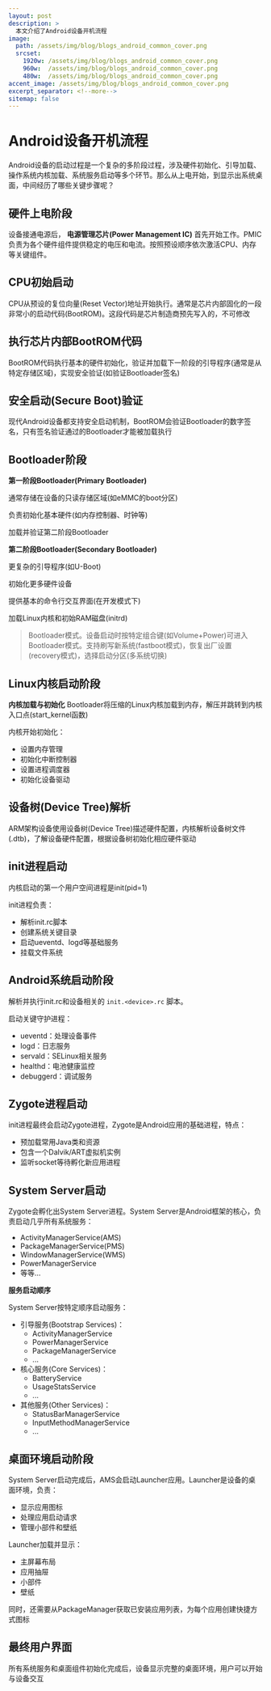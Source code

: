 ```yaml
---
layout: post
description: > 
  本文介绍了Android设备开机流程
image: 
  path: /assets/img/blog/blogs_android_common_cover.png
  srcset: 
    1920w: /assets/img/blog/blogs_android_common_cover.png
    960w:  /assets/img/blog/blogs_android_common_cover.png
    480w:  /assets/img/blog/blogs_android_common_cover.png
accent_image: /assets/img/blog/blogs_android_common_cover.png
excerpt_separator: <!--more-->
sitemap: false
---
```

# Android设备开机流程
Android设备的启动过程是一个复杂的多阶段过程，涉及硬件初始化、引导加载、操作系统内核加载、系统服务启动等多个环节。那么从上电开始，到显示出系统桌面，中间经历了哪些关键步骤呢？

## 硬件上电阶段
设备接通电源后， **电源管理芯片(Power Management IC)** 首先开始工作。PMIC负责为各个硬件组件提供稳定的电压和电流。按照预设顺序依次激活CPU、内存等关键组件。

## CPU初始启动
CPU从预设的复位向量(Reset Vector)地址开始执行。通常是芯片内部固化的一段非常小的启动代码(BootROM)。这段代码是芯片制造商预先写入的，不可修改

## 执行芯片内部BootROM代码
BootROM代码执行基本的硬件初始化，验证并加载下一阶段的引导程序(通常是从特定存储区域)，实现安全验证(如验证Bootloader签名)

## 安全启动(Secure Boot)验证
现代Android设备都支持安全启动机制，BootROM会验证Bootloader的数字签名，只有签名验证通过的Bootloader才能被加载执行

## Bootloader阶段
**第一阶段Bootloader(Primary Bootloader)**

通常存储在设备的只读存储区域(如eMMC的boot分区)

负责初始化基本硬件(如内存控制器、时钟等)

加载并验证第二阶段Bootloader

**第二阶段Bootloader(Secondary Bootloader)**

更复杂的引导程序(如U-Boot)

初始化更多硬件设备

提供基本的命令行交互界面(在开发模式下)

加载Linux内核和初始RAM磁盘(initrd)

> Bootloader模式。设备启动时按特定组合键(如Volume+Power)可进入Bootloader模式。支持刷写新系统(fastboot模式)，恢复出厂设置(recovery模式)，选择启动分区(多系统切换)

## Linux内核启动阶段
**内核加载与初始化**
Bootloader将压缩的Linux内核加载到内存，解压并跳转到内核入口点(start_kernel函数)

内核开始初始化：
* 设置内存管理
* 初始化中断控制器
* 设置进程调度器
* 初始化设备驱动

## 设备树(Device Tree)解析
ARM架构设备使用设备树(Device Tree)描述硬件配置，内核解析设备树文件(.dtb)，了解设备硬件配置，根据设备树初始化相应硬件驱动

## init进程启动
内核启动的第一个用户空间进程是init(pid=1)

init进程负责：
* 解析init.rc脚本
* 创建系统关键目录
* 启动ueventd、logd等基础服务
* 挂载文件系统

## Android系统启动阶段
解析并执行init.rc和设备相关的 `init.<device>.rc` 脚本。

启动关键守护进程：
* ueventd：处理设备事件
* logd：日志服务
* servald：SELinux相关服务
* healthd：电池健康监控
* debuggerd：调试服务

## Zygote进程启动
init进程最终会启动Zygote进程，Zygote是Android应用的基础进程，特点：
* 预加载常用Java类和资源
* 包含一个Dalvik/ART虚拟机实例
* 监听socket等待孵化新应用进程

## System Server启动
Zygote会孵化出System Server进程。System Server是Android框架的核心，负责启动几乎所有系统服务：
* ActivityManagerService(AMS)
* PackageManagerService(PMS)
* WindowManagerService(WMS)
* PowerManagerService
* 等等...

**服务启动顺序**

System Server按特定顺序启动服务：
* 引导服务(Bootstrap Services)：
    * ActivityManagerService
    * PowerManagerService
    * PackageManagerService
    *  ...
* 核心服务(Core Services)：
    * BatteryService
    * UsageStatsService
    * ...
* 其他服务(Other Services)：
    * StatusBarManagerService
    * InputMethodManagerService
    * ...

## 桌面环境启动阶段
System Server启动完成后，AMS会启动Launcher应用。Launcher是设备的桌面环境，负责：
* 显示应用图标
* 处理应用启动请求
* 管理小部件和壁纸

Launcher加载并显示：
* 主屏幕布局
* 应用抽屉
* 小部件
* 壁纸

同时，还需要从PackageManager获取已安装应用列表，为每个应用创建快捷方式图标

## 最终用户界面
所有系统服务和桌面组件初始化完成后，设备显示完整的桌面环境，用户可以开始与设备交互
